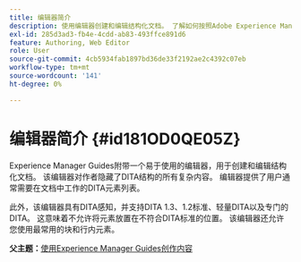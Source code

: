 ```yaml
---
title: 编辑器简介
description: 使用编辑器创建和编辑结构化文档。 了解如何按照Adobe Experience Manager Guides中的DITA标准使用编辑器。
exl-id: 285d3ad3-fb4e-4cdd-ab83-493ffce891d6
feature: Authoring, Web Editor
role: User
source-git-commit: 4cb5934fab1897bd36de33f2192ae2c4392c07eb
workflow-type: tm+mt
source-wordcount: '141'
ht-degree: 0%

---
```


# 编辑器简介 {#id181OD0QE05Z}

Experience Manager Guides附带一个易于使用的编辑器，用于创建和编辑结构化文档。 该编辑器对作者隐藏了DITA结构的所有复杂内容。 编辑器提供了用户通常需要在文档中工作的DITA元素列表。

此外，该编辑器具有DITA感知，并支持DITA 1.3、1.2标准、轻量DITA以及专门的DITA。 这意味着不允许将元素放置在不符合DITA标准的位置。 该编辑器还允许您使用最常用的块和行内元素。




**父主题：**&#x200B;[&#x200B;使用Experience Manager Guides创作内容](authoring-content-xml-doc.md)
